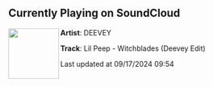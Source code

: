 ## Currently Playing on SoundCloud

[<img align="left" width="100" src="https://i1.sndcdn.com/artworks-TNfME6YQ08f46PnE-n80UAg-t500x500.jpg">](https://soundcloud.com/terrydeevey/witchblades-lil-peep-deevey-edit-mstr)

**Artist**: DEEVEY 

**Track**: Lil Peep - Witchblades (Deevey Edit)

Last updated at 09/17/2024 09:54
